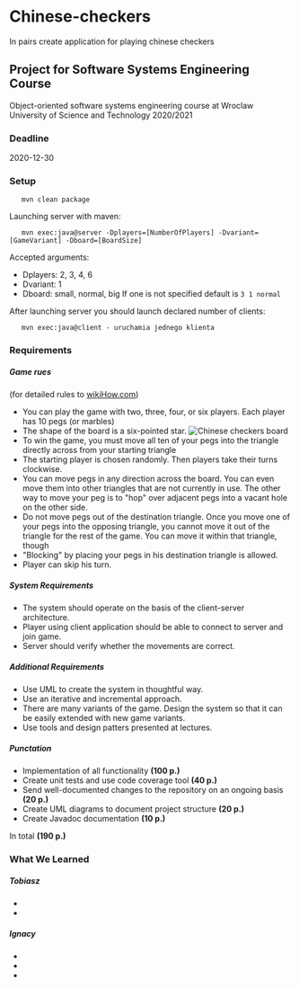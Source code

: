 # Chinese-checkers
In pairs create application for playing chinese checkers

## Project for Software Systems Engineering Course
Object-oriented software systems engineering course at Wroclaw University of Science and Technology 2020/2021

### Deadline
2020-12-30
### Setup
```
   mvn clean package
```  
Launching server with maven:
```
   mvn exec:java@server -Dplayers=[NumberOfPlayers] -Dvariant=[GameVariant] -Dboard=[BoardSize]
```
Accepted arguments:
* Dplayers: 2, 3, 4, 6
* Dvariant: 1 
* Dboard: small, normal, big
If one is not specified default is `3 1 normal`

After launching server you should launch declared number of clients:

```
   mvn exec:java@client - uruchamia jednego klienta
```

### Requirements
##### Game rues 
(for detailed rules to [wikiHow.com](https://www.wikihow.com/Play-Chinese-Checkers))
* You can play the game with two, three, four, or six players. Each player has 10 pegs (or marbles)
* The shape of the board is a six-pointed star.
  ![Chinese checkers board](https://www.wikihow.com/images/thumb/7/7d/Play-Chinese-Checkers-Step-3-Version-2.jpg/aid2780809-v4-900px-Play-Chinese-Checkers-Step-3-Version-2.jpg)
* To win the game, you must move all ten of your pegs into the triangle directly across from your starting triangle
* The starting player is chosen randomly. Then players take their turns clockwise.
* You can move pegs in any direction across the board. You can even move them into other triangles that are not currently in use.
  The other way to move your peg is to "hop" over adjacent pegs into a vacant hole on the other side.
* Do not move pegs out of the destination triangle. 
  Once you move one of your pegs into the opposing triangle, you cannot move it out of the triangle for the rest of the game. You can move it within that triangle, though
* "Blocking" by placing your pegs in his destination triangle is allowed.
* Player can skip his turn.

##### System Requirements 
* The system should operate on the basis of the client-server architecture.
* Player using client application should be able to connect to server and join game.
* Server should verify whether the movements are correct.

##### Additional Requirements
* Use UML to create the system in thoughtful way.
* Use an iterative and incremental approach.
* There are many variants of the game. Design the system so that it can be easily extended with new game variants.
* Use tools and design patters presented at lectures.

##### Punctation
* Implementation of all functionality **(100 p.)**
* Create unit tests and use code coverage tool **(40 p.)**
* Send well-documented changes to the repository on an ongoing basis **(20 p.)**
* Create UML diagrams to document project structure **(20 p.)**
* Create Javadoc documentation **(10 p.)**

In total **(190 p.)**

### What We Learned
##### Tobiasz
*
*

##### Ignacy
*
*
*


